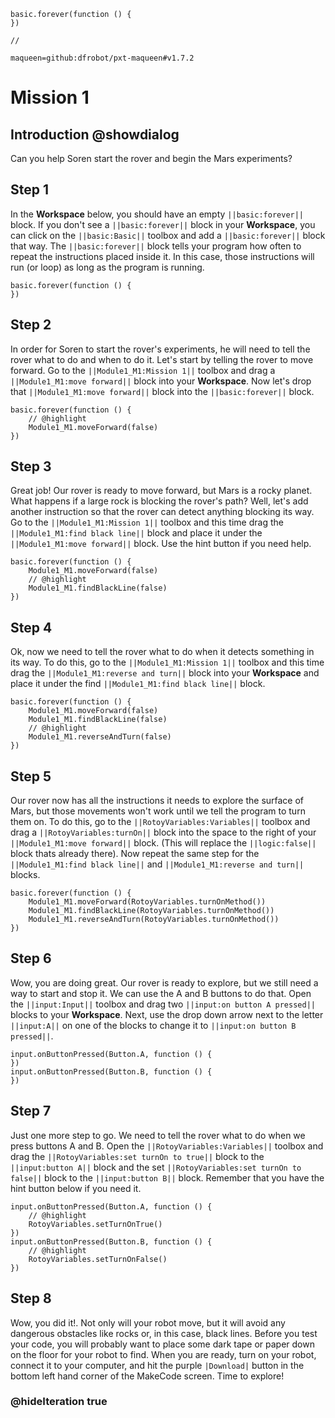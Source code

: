 ```template
basic.forever(function () {
})
```

```template
//
```

```package
maqueen=github:dfrobot/pxt-maqueen#v1.7.2
```

# Mission 1

## Introduction @showdialog

Can you help Soren start the rover and begin the Mars experiments?

## Step 1

In the **Workspace** below, you should have an empty ``||basic:forever||`` block. If you don't see a ``||basic:forever||`` block in your **Workspace**, you can click on the ``||basic:Basic||`` toolbox and add a ``||basic:forever||`` block that way. The ``||basic:forever||`` block tells your program how often to repeat the instructions placed inside it. In this case, those instructions will run (or loop) as long as the program is running.

```blocks
basic.forever(function () {
})
```

## Step 2

In order for Soren to start the rover's experiments, he will need to tell the rover what to do and when to do it. Let's start by telling the rover to move forward. Go to the ``||Module1_M1:Mission 1||`` toolbox and drag a ``||Module1_M1:move forward||`` block into your **Workspace**. Now let's drop that ``||Module1_M1:move forward||`` block into the ``||basic:forever||`` block. 

```blocks
basic.forever(function () {
    // @highlight
    Module1_M1.moveForward(false)
})
```

## Step 3

Great job! Our rover is ready to move forward, but Mars is a rocky planet. What happens if a large rock is blocking the rover's path? Well, let's add another instruction so that the rover can detect anything blocking its way. Go to the ``||Module1_M1:Mission 1||`` toolbox and this time drag the ``||Module1_M1:find black line||`` block and place it under the ``||Module1_M1:move forward||`` block. Use the hint button if you need help.

```blocks
basic.forever(function () {
    Module1_M1.moveForward(false)
    // @highlight
    Module1_M1.findBlackLine(false)
})
```

## Step 4

Ok, now we need to tell the rover what to do when it detects something in its way. To do this, go to the ``||Module1_M1:Mission 1||`` toolbox and this time drag the ``||Module1_M1:reverse and turn||`` block into your **Workspace** and place it under the find ``||Module1_M1:find black line||`` block. 

```blocks
basic.forever(function () {
    Module1_M1.moveForward(false)
    Module1_M1.findBlackLine(false)
    // @highlight
    Module1_M1.reverseAndTurn(false)
})
```

## Step 5

Our rover now has all the instructions it needs to explore the surface of Mars, but those movements won't work until we tell the program to turn them on. To do this, go to the ``||RotoyVariables:Variables||`` toolbox and drag a ``||RotoyVariables:turnOn||`` block into the space to the right of your ``||Module1_M1:move forward||`` block. (This will replace the ``||logic:false||`` block thats already there). Now repeat the same step for the ``||Module1_M1:find black line||`` and ``||Module1_M1:reverse and turn||`` blocks. 

```blocks
basic.forever(function () {
    Module1_M1.moveForward(RotoyVariables.turnOnMethod())
    Module1_M1.findBlackLine(RotoyVariables.turnOnMethod())
    Module1_M1.reverseAndTurn(RotoyVariables.turnOnMethod())
})
```

## Step 6

Wow, you are doing great. Our rover is ready to explore, but we still need a way to start and stop it. We can use the A and B buttons to do that. Open the ``||input:Input||`` toolbox and drag two ``||input:on button A pressed||`` blocks to your **Workspace**. Next, use the drop down arrow next to the letter ``||input:A||`` on one of the blocks to change it to ``||input:on button B pressed||``.

```blocks
input.onButtonPressed(Button.A, function () {
})
input.onButtonPressed(Button.B, function () {
})
```

## Step 7

Just one more step to go. We need to tell the rover what to do when we press buttons A and B. Open the ``||RotoyVariables:Variables||`` toolbox and drag the ``||RotoyVariables:set turnOn to true||`` block to the ``||input:button A||`` block and the set ``||RotoyVariables:set turnOn to false||`` block to the ``||input:button B||`` block. Remember that you have the hint button below if you need it. 

```blocks
input.onButtonPressed(Button.A, function () {
    // @highlight
    RotoyVariables.setTurnOnTrue()
})
input.onButtonPressed(Button.B, function () {
    // @highlight
    RotoyVariables.setTurnOnFalse()
})
```


## Step 8

Wow, you did it!. Not only will your robot move, but it will avoid any dangerous obstacles like rocks or, in this case, black lines. Before you test your code, you will probably want to place some dark tape or paper down on the floor for your robot to find. When you are ready, turn on your robot, connect it to your computer, and hit the purple ``|Download|`` button in the bottom left hand corner of the MakeCode screen. Time to explore!

### @hideIteration true